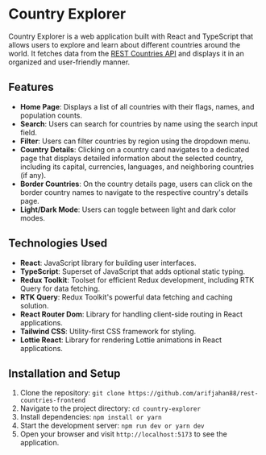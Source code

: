 # Country Explorer

Country Explorer is a web application built with React and TypeScript that allows users to explore and learn about different countries around the world. It fetches data from the [REST Countries API](https://restcountries.com/v3.1/all) and displays it in an organized and user-friendly manner.

## Features

- **Home Page**: Displays a list of all countries with their flags, names, and population counts.
- **Search**: Users can search for countries by name using the search input field.
- **Filter**: Users can filter countries by region using the dropdown menu.
- **Country Details**: Clicking on a country card navigates to a dedicated page that displays detailed information about the selected country, including its capital, currencies, languages, and neighboring countries (if any).
- **Border Countries**: On the country details page, users can click on the border country names to navigate to the respective country's details page.
- **Light/Dark Mode**: Users can toggle between light and dark color modes.

## Technologies Used

- **React**: JavaScript library for building user interfaces.
- **TypeScript**: Superset of JavaScript that adds optional static typing.
- **Redux Toolkit**: Toolset for efficient Redux development, including RTK Query for data fetching.
- **RTK Query**: Redux Toolkit's powerful data fetching and caching solution.
- **React Router Dom**: Library for handling client-side routing in React applications.
- **Tailwind CSS**: Utility-first CSS framework for styling.
- **Lottie React**: Library for rendering Lottie animations in React applications.

## Installation and Setup

1. Clone the repository: `git clone https://github.com/arifjahan88/rest-countries-frontend`
2. Navigate to the project directory: `cd country-explorer`
3. Install dependencies: `npm install or yarn`
4. Start the development server: `npm run dev or yarn dev`
5. Open your browser and visit `http://localhost:5173` to see the application.
